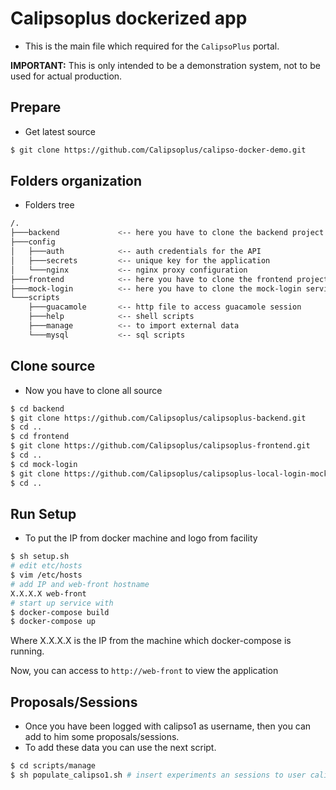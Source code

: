 # Calipsoplus dockerized app

* This is the main file which required for the ```CalipsoPlus``` portal.

**IMPORTANT:** This is only intended to be a demonstration system, not to be used for actual production.

## Prepare
* Get latest source
```bash
$ git clone https://github.com/Calipsoplus/calipso-docker-demo.git
```

## Folders organization
* Folders tree

```bash
/.
├───backend             <-- here you have to clone the backend project
├───config
│   ├───auth            <-- auth credentials for the API
│   ├───secrets         <-- unique key for the application
│   └───nginx           <-- nginx proxy configuration
├───frontend            <-- here you have to clone the frontend project
├───mock-login          <-- here you have to clone the mock-login service
└───scripts
    ├───guacamole       <-- http file to access guacamole session
    ├───help            <-- shell scripts
    ├───manage          <-- to import external data
    └───mysql           <-- sql scripts
```

## Clone source
* Now you have to clone all source

```bash
$ cd backend
$ git clone https://github.com/Calipsoplus/calipsoplus-backend.git
$ cd ..
$ cd frontend
$ git clone https://github.com/Calipsoplus/calipsoplus-frontend.git
$ cd ..
$ cd mock-login
$ git clone https://github.com/Calipsoplus/calipsoplus-local-login-mock.git
$ cd ..
```

## Run Setup
* To put the IP from docker machine and logo from facility
```bash
$ sh setup.sh
# edit etc/hosts
$ vim /etc/hosts
# add IP and web-front hostname
X.X.X.X web-front
# start up service with
$ docker-compose build
$ docker-compose up
```
Where X.X.X.X is the IP from the machine which docker-compose is running.

Now, you can access to ```http://web-front``` to view the application 

## Proposals/Sessions
* Once you have been logged with calipso1 as username, then you can add to him some proposals/sessions. 
* To add these data you can use the next script.

```bash
$ cd scripts/manage
$ sh populate_calipso1.sh # insert experiments an sessions to user calipso1
```
